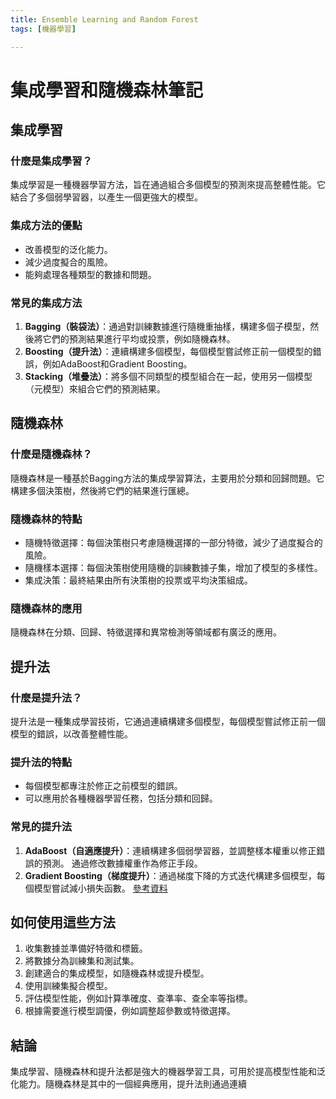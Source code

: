 ```yaml
---
title: Ensemble Learning and Random Forest
tags: [機器學習]

---
```



# 集成學習和隨機森林筆記

## 集成學習

### 什麼是集成學習？

集成學習是一種機器學習方法，旨在通過組合多個模型的預測來提高整體性能。它結合了多個弱學習器，以產生一個更強大的模型。

### 集成方法的優點

- 改善模型的泛化能力。
- 減少過度擬合的風險。
- 能夠處理各種類型的數據和問題。

### 常見的集成方法

1. **Bagging（裝袋法）**：通過對訓練數據進行隨機重抽樣，構建多個子模型，然後將它們的預測結果進行平均或投票，例如隨機森林。
2. **Boosting（提升法）**：連續構建多個模型，每個模型嘗試修正前一個模型的錯誤，例如AdaBoost和Gradient Boosting。
3. **Stacking（堆疊法）**：將多個不同類型的模型組合在一起，使用另一個模型（元模型）來組合它們的預測結果。

## 隨機森林

### 什麼是隨機森林？

隨機森林是一種基於Bagging方法的集成學習算法，主要用於分類和回歸問題。它構建多個決策樹，然後將它們的結果進行匯總。

### 隨機森林的特點

- 隨機特徵選擇：每個決策樹只考慮隨機選擇的一部分特徵，減少了過度擬合的風險。
- 隨機樣本選擇：每個決策樹使用隨機的訓練數據子集，增加了模型的多樣性。
- 集成決策：最終結果由所有決策樹的投票或平均決策組成。

### 隨機森林的應用

隨機森林在分類、回歸、特徵選擇和異常檢測等領域都有廣泛的應用。

## 提升法

### 什麼是提升法？

提升法是一種集成學習技術，它通過連續構建多個模型，每個模型嘗試修正前一個模型的錯誤，以改善整體性能。

### 提升法的特點

- 每個模型都專注於修正之前模型的錯誤。
- 可以應用於各種機器學習任務，包括分類和回歸。

### 常見的提升法

1. **AdaBoost（自適應提升）**：連續構建多個弱學習器，並調整樣本權重以修正錯誤的預測。
    通過修改數據權重作為修正手段。
3. **Gradient Boosting（梯度提升）**：通過梯度下降的方式迭代構建多個模型，每個模型嘗試減小損失函數。
[參考資料](https://chih-sheng-huang821.medium.com/%E6%A9%9F%E5%99%A8%E5%AD%B8%E7%BF%92-ensemble-learning%E4%B9%8Bbagging-boosting%E5%92%8Cadaboost-af031229ebc3)
## 如何使用這些方法

1. 收集數據並準備好特徵和標籤。
2. 將數據分為訓練集和測試集。
3. 創建適合的集成模型，如隨機森林或提升模型。
4. 使用訓練集擬合模型。
5. 評估模型性能，例如計算準確度、查準率、查全率等指標。
6. 根據需要進行模型調優，例如調整超參數或特徵選擇。

## 結論

集成學習、隨機森林和提升法都是強大的機器學習工具，可用於提高模型性能和泛化能力。隨機森林是其中的一個經典應用，提升法則通過連續

